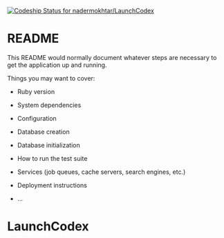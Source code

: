 [![Codeship Status for nadermokhtar/LaunchCodex](https://app.codeship.com/projects/844c76d0-0271-0137-326a-2655239ee73b/status?branch=master)](/projects/325086)

# README

This README would normally document whatever steps are necessary to get the
application up and running.

Things you may want to cover:

* Ruby version

* System dependencies

* Configuration

* Database creation

* Database initialization

* How to run the test suite

* Services (job queues, cache servers, search engines, etc.)

* Deployment instructions

* ...
# LaunchCodex
